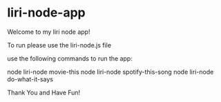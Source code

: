 # liri-node-app

Welcome to my liri node app!

To run please use the liri-node.js file

use the following commands to run the app:

node liri-node movie-this <movie title here>
node liri-node spotify-this-song <song title here>
node liri-node do-what-it-says
  
Thank You and Have Fun!
